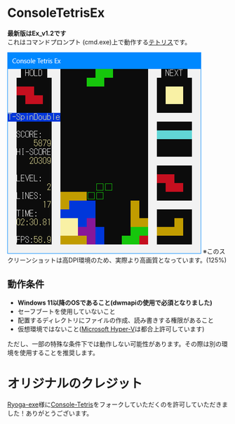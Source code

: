 # ConsoleTetrisEx
**最新版はEx_v1.2です** <br>
これはコマンドプロンプト (cmd.exe)上で動作する[テトリス](https://tetris.com)です。

![スクリーンショット](screenshots/screenshot.png)
※このスクリーンショットは高DPI環境のため、実際より高画質となっています。(125%)

## 動作条件
- **Windows 11以降のOSであること(dwmapiの使用で必須となりました)**
- セーフブートを使用していないこと
- 配置するディレクトリにファイルの作成、読み書きする権限があること
- 仮想環境ではないこと([Microsoft Hyper-V](https://learn.microsoft.com/windows-server/virtualization/hyper-v/hyper-v-overview?pivots=windows)は都合上許可しています)<br>

ただし、一部の特殊な条件下では動作しない可能性があります。その際は別の環境を使用することを推奨します。

# オリジナルのクレジット
[Ryoga-exe](https://github.com/Ryoga-exe)様に[Console-Tetris](https://github.com/Ryoga-exe/Console-Tetris/)をフォークしていただくのを許可していただきました！ありがとうございます。

